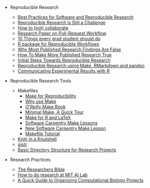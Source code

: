 * Reproducible Research  
    * [Best Practices for Software and Reproducible Research](http://openresearchsoftware.metajnl.com/article/view/jors.ay/63)
    * [Reproducible Research is Still a Challenge](http://ropensci.org/blog/2014/06/09/reproducibility/)
    * [How to (not) collaborate](http://chris.friedline.net/posts/2014/Oct/14/how-we-should-and-should-not-collaborate/#.VEUjyIvF_rJ)
    * [Research Paper on Pull-Request Workflow](http://swerl.tudelft.nl/twiki/pub/Main/TechnicalReports/TUD-SERG-2014-013.pdf)
    * [10 Things every grad student should do](http://datapub.cdlib.org/2014/10/14/the-10-things-every-new-grad-student-should-do/)
    * [R package for Reproducible Workflows](http://www.biomedcentral.com/1471-2105/15/138)
    * [Why Most Published Research Findings Are False](http://www.plosmedicine.org/article/info%3Adoi%2F10.1371%2Fjournal.pmed.0020124)
    * [How To Make More Published Research True](http://www.plosmedicine.org/article/info%3Adoi%2F10.1371%2Fjournal.pmed.1001747)
    * [Initial Steps Towards Reproducible Research](http://kbroman.org/steps2rr/)
    * [Reproducible Research using Make, RMarkdown and pandoc](http://sjackman.github.io/open-science/#/open-reproducible-science)
    * [Communicating Experimental Results with R](http://rikturr.com/blog/communicating-experimental-results-with-r/)

* Reproducible Research Tools
  * Makefiles  
    * [Make for Reproducibility](http://zmjones.com/make/)  
    * [Why use Make](http://bost.ocks.org/mike/make/)  
    * [O'Reilly Make Book](http://oreilly.com/catalog/make3/book/)  
    * [Minimal Make, A Quick Tour](http://kbroman.org/minimal_make/)  
    * [Make for R and LaTeX](http://robjhyndman.com/hyndsight/makefiles/)
    * [Software Carpentry Make Lessons](http://software-carpentry.org/v4/make/index.html)
    * [New Software Carpentry Make Lesson](http://swcarpentry.github.io/make-novice/)
    * [Makefile Tutorial](http://makefiletutorial.com/)
  * [Knitr in a Knutshell](http://kbroman.org/knitr_knutshell/)
  * [gistr](http://ropensci.org/tutorials/gistr_tutorial.html)
  * [Basic Directory Structure for Research Projects](https://github.com/Reproducible-Science-Curriculum/rr-init)

* Research Practices
  * [The Researchers Bible](http://homepages.inf.ed.ac.uk/bundy/how-tos/resbible.html)
  * [How to do research at MIT AI Lab](https://people.cs.umass.edu/~emery/misc/how-to.pdf)
  * [A Quick Guide to Organizing Computational Biology Projects](http://www.ploscompbiol.org/article/info%3Adoi%2F10.1371%2Fjournal.pcbi.1000424)


